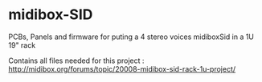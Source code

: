 # midibox-SID
PCBs, Panels and firmware for puting a 4 stereo voices midiboxSid in a 1U 19" rack

Contains all files needed for this project : 
http://midibox.org/forums/topic/20008-midibox-sid-rack-1u-project/
